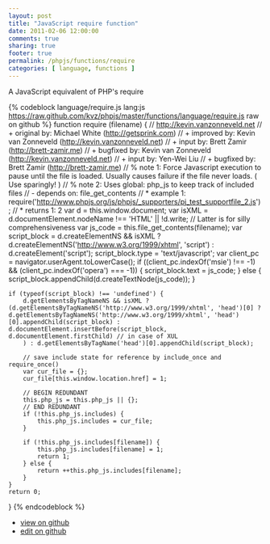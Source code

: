```yaml
---
layout: post
title: "JavaScript require function"
date: 2011-02-06 12:00:00
comments: true
sharing: true
footer: true
permalink: /phpjs/functions/require
categories: [ language, functions ]
---
```

A JavaScript equivalent of PHP's require
<!-- more -->
{% codeblock language/require.js lang:js https://raw.github.com/kvz/phpjs/master/functions/language/require.js raw on github %}
function require (filename) {
    // http://kevin.vanzonneveld.net
    // +   original by: Michael White (http://getsprink.com)
    // +   improved by: Kevin van Zonneveld (http://kevin.vanzonneveld.net)
    // +      input by: Brett Zamir (http://brett-zamir.me)
    // +   bugfixed by: Kevin van Zonneveld (http://kevin.vanzonneveld.net)
    // +   input by: Yen-Wei Liu
    // +   bugfixed by: Brett Zamir (http://brett-zamir.me)
    // %        note 1: Force Javascript execution to pause until the file is loaded. Usually causes failure if the file never loads. ( Use sparingly! )
    // %        note 2: Uses global: php_js to keep track of included files
    // -    depends on: file_get_contents
    // *     example 1: require('http://www.phpjs.org/js/phpjs/_supporters/pj_test_supportfile_2.js');
    // *     returns 1: 2
    var d = this.window.document;
    var isXML = d.documentElement.nodeName !== 'HTML' || !d.write; // Latter is for silly comprehensiveness
    var js_code = this.file_get_contents(filename);
    var script_block = d.createElementNS && isXML ? d.createElementNS('http://www.w3.org/1999/xhtml', 'script') : d.createElement('script');
    script_block.type = 'text/javascript';
    var client_pc = navigator.userAgent.toLowerCase();
    if ((client_pc.indexOf('msie') !== -1) && (client_pc.indexOf('opera') === -1)) {
        script_block.text = js_code;
    } else {
        script_block.appendChild(d.createTextNode(js_code));
    }

    if (typeof(script_block) !== 'undefined') {
        d.getElementsByTagNameNS && isXML ? (d.getElementsByTagNameNS('http://www.w3.org/1999/xhtml', 'head')[0] ? d.getElementsByTagNameNS('http://www.w3.org/1999/xhtml', 'head')[0].appendChild(script_block) : d.documentElement.insertBefore(script_block, d.documentElement.firstChild) // in case of XUL
        ) : d.getElementsByTagName('head')[0].appendChild(script_block);

        // save include state for reference by include_once and require_once()
        var cur_file = {};
        cur_file[this.window.location.href] = 1;

        // BEGIN REDUNDANT
        this.php_js = this.php_js || {};
        // END REDUNDANT
        if (!this.php_js.includes) {
            this.php_js.includes = cur_file;
        }

        if (!this.php_js.includes[filename]) {
            this.php_js.includes[filename] = 1;
            return 1;
        } else {
            return ++this.php_js.includes[filename];
        }
    }
    return 0;
}
{% endcodeblock %}
<ul>
 <li><a href="https://github.com/kvz/phpjs/blob/master/functions/language/require.js">view on github</a></li>
 <li><a href="https://github.com/kvz/phpjs/edit/master/functions/language/require.js">edit on github</a></li>
</ul>
